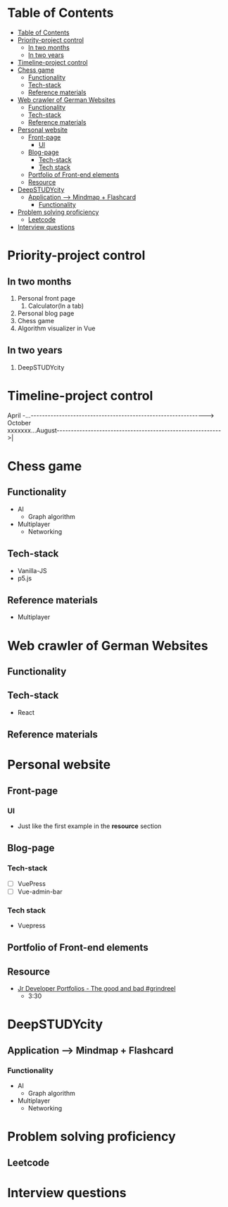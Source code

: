 # Table of Contents
- [Table of Contents](#table-of-contents)
- [Priority-project control](#priority-project-control)
  - [In two months](#in-two-months)
  - [In two years](#in-two-years)
- [Timeline-project control](#timeline-project-control)
- [Chess game](#chess-game)
  - [Functionality](#functionality)
  - [Tech-stack](#tech-stack)
  - [Reference materials](#reference-materials)
- [Web crawler of German Websites](#web-crawler-of-german-websites)
  - [Functionality](#functionality-1)
  - [Tech-stack](#tech-stack-1)
  - [Reference materials](#reference-materials-1)
- [Personal website](#personal-website)
  - [Front-page](#front-page)
    - [UI](#ui)
  - [Blog-page](#blog-page)
    - [Tech-stack](#tech-stack-2)
    - [Tech stack](#tech-stack-3)
  - [Portfolio of Front-end elements](#portfolio-of-front-end-elements)
  - [Resource](#resource)
- [DeepSTUDYcity](#deepstudycity)
  - [Application --> Mindmap + Flashcard](#application----mindmap--flashcard)
    - [Functionality](#functionality-2)
- [Problem solving proficiency](#problem-solving-proficiency)
  - [Leetcode](#leetcode)
- [Interview questions](#interview-questions)

# Priority-project control
## In two months
1. Personal front page
   1. Calculator(In a tab)
2. Personal blog page 
3. Chess game
4. Algorithm visualizer in Vue

## In two years
1. DeepSTUDYcity
# Timeline-project control
April -...--------------------------------------------------------------> October  
xxxxxxx...August---------------------------------------------------------->|


# Chess game
## Functionality
- AI
  - Graph algorithm
- Multiplayer
  - Networking
## Tech-stack
- Vanilla-JS
- p5.js
## Reference materials
- Multiplayer

# Web crawler of German Websites
## Functionality
## Tech-stack
- React
## Reference materials

# Personal website

## Front-page
### UI
- Just like the first example in the **resource** section
## Blog-page
### Tech-stack
- [ ] VuePress
- [ ] Vue-admin-bar
### Tech stack
- Vuepress
## Portfolio of Front-end elements


## Resource
- [Jr Developer Portfolios - The good and bad #grindreel](https://www.youtube.com/watch?v=q0bca-LnDhY&t=3s)
  - 3:30

# DeepSTUDYcity

## Application --> Mindmap + Flashcard
### Functionality
- AI
  - Graph algorithm
- Multiplayer
  - Networking

# Problem solving proficiency
## Leetcode

# Interview questions